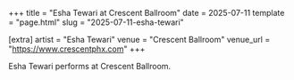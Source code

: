 +++
title = "Esha Tewari at Crescent Ballroom"
date = 2025-07-11
template = "page.html"
slug = "2025-07-11-esha-tewari"

[extra]
artist = "Esha Tewari"
venue = "Crescent Ballroom"
venue_url = "https://www.crescentphx.com"
+++

Esha Tewari performs at Crescent Ballroom.
